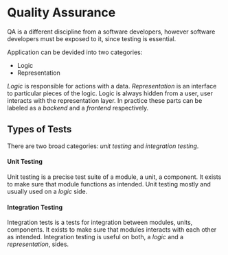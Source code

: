 # Quality Assurance
QA is a different discipline from a software developers, however software developers must be exposed to it, since testing is essential.

Application can be devided into two categories:

- Logic
- Representation

*Logic* is responsible for actions with a data. *Representation* is an interface to particular pieces of the logic. Logic is always hidden from a user, user interacts with the representation layer. In practice these parts can be labeled as a *backend* and a *frontend* respectively.


## Types of Tests
There are two broad categories: *unit testing* and *integration testing*.

#### Unit Testing
Unit testing is a precise test suite of a module, a unit, a component. It exists to make sure that module functions as intended. Unit testing mostly and usually used on a *logic* side.

#### Integration Testing
Integration tests is a tests for integration between modules, units, components. It exists to make sure that modules interacts with each other as intended. Integration testing is useful on both, a *logic* and a *representation*, sides.
